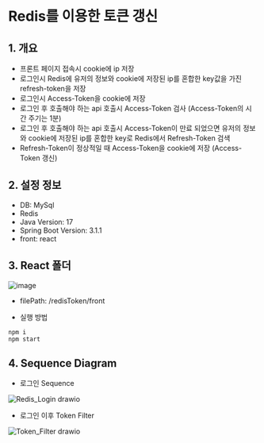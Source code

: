 <h1>Redis를 이용한 토큰 갱신</h1>
<h2>1. 개요</h2>

- 프론트 페이지 접속시 cookie에 ip 저장
- 로그인시 Redis에 유저의 정보와 cookie에 저장된 ip를 혼합한 key값을 가진 refresh-token을 저장
- 로그인시 Access-Token을 cookie에 저장
- 로그인 후 호출해야 하는 api 호출시 Access-Token 검사 (Access-Token의 시간 주기는 1분)
- 로그인 후 호출해야 하는 api 호출시 Access-Token이 만료 되었으면 유저의 정보와 cookie에 저장된 ip를 혼합한 key로 Redis에서 Refresh-Token 검색
- Refresh-Token이 정상적일 때 Access-Token을 cookie에 저장 (Access-Token 갱신)

<h2>2. 설정 정보</h2>

- DB: MySql
- Redis
- Java Version: 17
- Spring Boot Version: 3.1.1
- front: react

<h2>3. React 폴더</h2>

![image](https://github.com/dlqudals12/redisToken/assets/22268579/42acd8ab-e26b-40c0-9e0b-22e48b1a87fc)

- filePath: /redisToken/front

- 실행 방법

```
npm i
npm start
```

<h2>4. Sequence Diagram</h2>

- 로그인 Sequence

![Redis_Login drawio](https://github.com/dlqudals12/redisToken/assets/22268579/0d0ea616-7e54-49a4-b927-4f3db4fe1b90)

- 로그인 이후 Token Filter

![Token_Filter drawio](https://github.com/dlqudals12/redisToken/assets/22268579/26ce631c-c30f-4934-a814-5ce89e8c2699)
